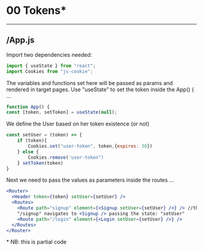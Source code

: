 # 00 Tokens\*

---

## /App.js

Import two dependencies needed:

```js
import { useState } from "react";
import Cookies from "js-cookie";
```

The variables and functions set here will be passed as params and rendered in target pages. Use "useState" to set the token inside the App() { ...

```jsx
function App() {
const [token, setToken] = useState(null);
```

We define the User based on her token existence (or not)

```jsx
const setUser = (token) => {
    if (token){
        Cookies.set("user-token", token,{expires: 30})
    } else {
        Cookies.remove('user-token")
    } setToken(token)
}
```

Next we need to pass the values as parameters inside the routes ...

```jsx
<Router>
  <Header token={token} setUser={setUser} />
  <Routes>
    <Route path="signup" element={<Signup setUser={setUser} />} /> //this
    "/signup" navigates to <Signup /> passing the state: "setUser"
    <Route path="/login" element={<Login setUser={setUser} />} />
  </Routes>
</Router>
```

\* NB: this is partial code
